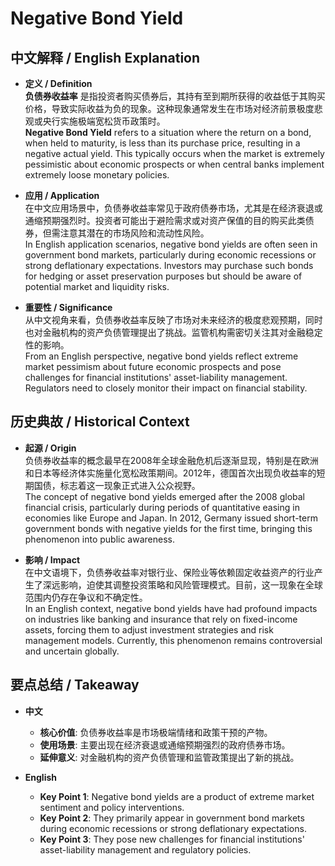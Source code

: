 # Negative Bond Yield

## 中文解释 / English Explanation

* **定义 / Definition**  
  **负债券收益率** 是指投资者购买债券后，其持有至到期所获得的收益低于其购买价格，导致实际收益为负的现象。这种现象通常发生在市场对经济前景极度悲观或央行实施极端宽松货币政策时。  
  **Negative Bond Yield** refers to a situation where the return on a bond, when held to maturity, is less than its purchase price, resulting in a negative actual yield. This typically occurs when the market is extremely pessimistic about economic prospects or when central banks implement extremely loose monetary policies.

* **应用 / Application**  
  在中文应用场景中，负债券收益率常见于政府债券市场，尤其是在经济衰退或通缩预期强烈时。投资者可能出于避险需求或对资产保值的目的购买此类债券，但需注意其潜在的市场风险和流动性风险。  
  In English application scenarios, negative bond yields are often seen in government bond markets, particularly during economic recessions or strong deflationary expectations. Investors may purchase such bonds for hedging or asset preservation purposes but should be aware of potential market and liquidity risks.

* **重要性 / Significance**  
  从中文视角来看，负债券收益率反映了市场对未来经济的极度悲观预期，同时也对金融机构的资产负债管理提出了挑战。监管机构需密切关注其对金融稳定性的影响。  
  From an English perspective, negative bond yields reflect extreme market pessimism about future economic prospects and pose challenges for financial institutions' asset-liability management. Regulators need to closely monitor their impact on financial stability.

## 历史典故 / Historical Context

* **起源 / Origin**  
  负债券收益率的概念最早在2008年全球金融危机后逐渐显现，特别是在欧洲和日本等经济体实施量化宽松政策期间。2012年，德国首次出现负收益率的短期国债，标志着这一现象正式进入公众视野。  
  The concept of negative bond yields emerged after the 2008 global financial crisis, particularly during periods of quantitative easing in economies like Europe and Japan. In 2012, Germany issued short-term government bonds with negative yields for the first time, bringing this phenomenon into public awareness.

* **影响 / Impact**  
  在中文语境下，负债券收益率对银行业、保险业等依赖固定收益资产的行业产生了深远影响，迫使其调整投资策略和风险管理模式。目前，这一现象在全球范围内仍存在争议和不确定性。  
  In an English context, negative bond yields have had profound impacts on industries like banking and insurance that rely on fixed-income assets, forcing them to adjust investment strategies and risk management models. Currently, this phenomenon remains controversial and uncertain globally.

## 要点总结 / Takeaway

* **中文**  
  - **核心价值**: 负债券收益率是市场极端情绪和政策干预的产物。
  - **使用场景**: 主要出现在经济衰退或通缩预期强烈的政府债券市场。
  - **延伸意义**: 对金融机构的资产负债管理和监管政策提出了新的挑战。

* **English**  
  - **Key Point 1**: Negative bond yields are a product of extreme market sentiment and policy interventions.
  - **Key Point 2**: They primarily appear in government bond markets during economic recessions or strong deflationary expectations.
  - **Key Point 3**: They pose new challenges for financial institutions' asset-liability management and regulatory policies.